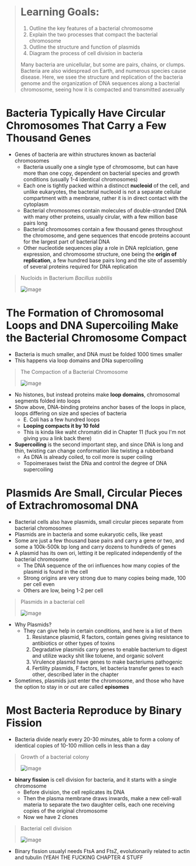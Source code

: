 > # Learning Goals:
> 1. Outline the key features of a bacterial chromosome
> 2. Explain the two processes that compact the bacterial chromosome
> 3. Outline the structure and function of plasmids
> 4. Diagram the process of cell division in bacteria
>
> Many bacteria are unicellular, but some are pairs, chains, or clumps. Bacteria are also widespread on Earth, and numerous species cause disease. Here, we ssee the structure and replication of the bacteria genome and the organization of DNA sequences along a bacterial chromosome, seeing how it is compacted and transmitted asexually

# Bacteria Typically Have Circular Chromosomes That Carry a Few Thousand Genes
- Genes of bacteria are within structures known as bacterial chromosomes
  - Bacteria usually one a single type of chromosome, but can have more than one copy, dependent on bacterial species and growth conditions (usually 1-4 identical chromosomes)
  - Each one is tightly packed within a distincct **nucleoid** of the cell, and unlike eukaryotes, the bacterial nucleoid is not a separate cellular compartment with a membrane, rather it is in direct contact with the cytoplasm
  - Bacterial chromosomes contain molecules of double-stranded DNA with many other proteins, usually cirular, with a few million base pairs long
  - Bacterial chromosomes contain a few thousand genes throughout the chromosome, and gene sequences that encode proteins account for the largest part of bacterial DNA
  - Other nucleotide sequences play a role in DNA replciation, gene expression, and chromosome structure, one being the **origin of replication**, a few hundred base pairs long and the site of assembly of several proteins required for DNA replication
 
> Nucloids in Bacterium *Bacillus subtilis*
>
> ![image](https://github.com/MCBasterSheet/MCBasterSheet/assets/157453648/1ef21347-52fa-4d57-8d86-f19d40f51771)

# The Formation of Chromosomal Loops and DNA Supercoiling Make the Bacterial Chromosome Compact
- Bacteria is much smaller, and DNA must be folded 1000 times smaller
- This happens via loop domains and DNa supercoiling

> The Compaction of a Bacterial Chromosome
>
> ![image](https://github.com/MCBasterSheet/MCBasterSheet/assets/157453648/e206d7e5-36d2-4521-a4d3-71065c1dfe5f)

- No histones, but instead proteins make **loop domains**, chromosomal segments folded into loops
- Show above, DNA-binding proteins anchor bases of the loops in place, loops differing on size and species of bacteria
  - E. Coli has a few hundred loops
  - **Looping compacts it by 10 fold**
  - This is kinda like waht chromatin did in Chapter 11 (fuck you I'm not giving you a link back there)
- **Supercoiling** is the second important step, and since DNA is long and thin, twisting can change conformation like twisting a rubberband
  - As DNA is already coiled, to coil more is super coiling
  - Topoimerases twist the DNa and control the degree of DNA supercoiling

# Plasmids Are Small, Circular Pieces of Extrachromosomal DNA
- Bacterial cells also have plasmids, small circular pieces separate from bacterial chromosomes
- Plasmids are in bacteria and some eukaryotic cells, like yeast
- Some are just a few thousand base pairs and carry a gene or two, and some a 100k-500k bp long and carry dozens to hundreds of genes
- A plasmid has its own ori, letting it be replicated independently of the bacterial chromosome
  - The DNA sequence of the ori influences how many copies of the plasmid is found in the cell
  - Strong origins are very strong due to many copies being made, 100 per cell even
  - Others are low, being 1-2 per cell

> Plasmids in a bacterial cell
>
> ![image](https://github.com/MCBasterSheet/MCBasterSheet/assets/157453648/b8260e4a-e867-457b-aede-9a870a2463c3)

- Why Plasmids?
  - They can give help in certain conditions, and here is a list of them
    1. Resistance plasmid, R factors, contain genes giving resistance to antibiotics or other types of toxins
    2. Degradative plasmids carry genes to enable bacterium to digest and utilize wacky shit like toluene, and organic solvent
    3. Virulence plasmid have genes to make bacteriums pathogenic
    4. Fertility plasmids, F factors, let bacteria transfer genes to each other, described later in the chapter
- Sometimes, plasmids just enter the chromosome, and those who have the option to stay in or out are called **episomes**

# Most Bacteria Reproduce by Binary Fission
- Bacteria divide nearly every 20-30 minutes, able to form a colony of identical copies of 10-100 million cells in less than a day

> Growth of a bacterial colony
>
> ![image](https://github.com/MCBasterSheet/MCBasterSheet/assets/157453648/2ee1d372-5052-4706-89f3-e459a4abb470)

- **binary fission** is cell division for bacteria, and it starts with a single chromosome
  - Before division, the cell replicates its DNA
  - Then the plasma membrane draws inwards, make a new cell-wall materia to separate the two daughter cells, each one receiving copies of the original chromosome
  - Now we have 2 clones
 
> Bacterial cell division
>
> ![image](https://github.com/MCBasterSheet/MCBasterSheet/assets/157453648/b683e6f1-5852-4d8a-a082-feb3adef9fdf)

- Binary fission usualyl needs FtsA and FtsZ, evolutionarily related to actin and tubulin (YEAH THE FUCKING CHAPTER 4 STUFF







